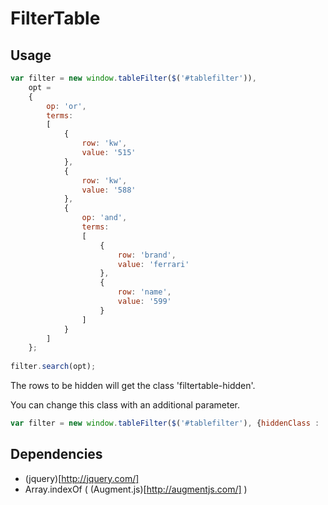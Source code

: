 FilterTable
===========

Usage
-----

```javascript
var filter = new window.tableFilter($('#tablefilter')),
	opt =
	{
		op: 'or',
		terms:
		[
			{
				row: 'kw',
				value: '515'
			},
			{
				row: 'kw',
				value: '588'
			},
			{
				op: 'and',
				terms:
				[
					{
						row: 'brand',
						value: 'ferrari'
					},
					{
						row: 'name',
						value: '599'
					}
				]
			}
		]
	};
	
filter.search(opt);
```

The rows to be hidden will get the class 'filtertable-hidden'.

You can change this class with an additional parameter.

```javascript
var filter = new window.tableFilter($('#tablefilter'), {hiddenClass : 'hiddenClass'});
```

Dependencies
------------

- (jquery)[http://jquery.com/]
- Array.indexOf ( (Augment.js)[http://augmentjs.com/] )